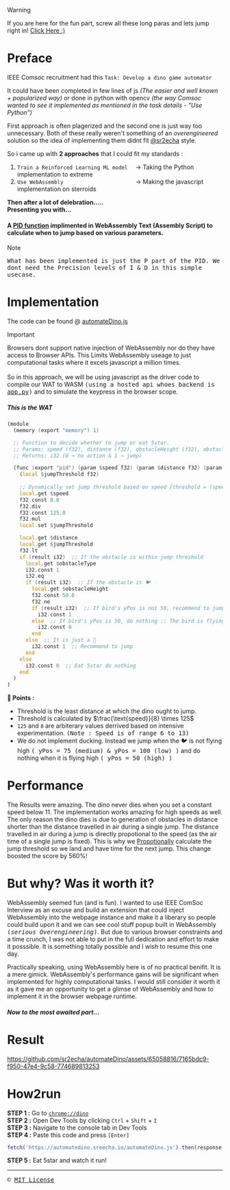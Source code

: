 > [!WARNING]
> If you are here for the fun part, screw all these long paras and lets jump right in! [Click Here :)](https://github.com/sr2echa/automateDino#how2run)

# Preface
IEEE Comsoc recruitment had this `Task: Develop a dino game automator`

It could have been completed in few lines of js _(The easier and well known + popularized way)_ or done in python with opencv _(the way Comsoc wanted to see it implemented as mentioned in the task details - "Use Python")_

First approach is often plagerized and the second one is just way too unnecessary. 
Both of these really weren't something of an _overengineered_ solution so the idea of implementing them didnt fit [@sr2echa](https://github.com/sr2echa) style.

So i came up with **2 approaches** that I could fit my standards :
1. `Train a Reinforced Learning ML model  ` → Taking the Python implementation to extreme
2. `Use WebAssembly                       ` → Making the javascript implementation on sterroids

**Then after a lot of delebration.....<br>
Presenting you with...**

#### A [PID function](https://en.wikipedia.org/wiki/Proportional%E2%80%93integral%E2%80%93derivative_controller) implimented in WebAssembly Text (Assembly Script) to calculate when to jump based on various parameters.

> [!NOTE]
> <samp>What has been implemented is just the P part of the PID. We dont need the Precision levels of I & D in this simple usecase.</samp>

# Implementation
The code can be found @ [automateDino.js](./automateDino.js)

> [!IMPORTANT]
> Browsers dont support native injection of WebAssembly nor do they have access to Browser APIs. This Limits WebAssembly useage to just computational tasks where it excels javascript a million times.<br><br>
> So in this approach, we will be using javascript as the driver code to compile our WAT to WASM <samp>(using a hosted api whoes backend is [app.py](./api/app.py))</samp> and to simulate the keypress in the browser scope.

##### This is the WAT
```asm
(module
  (memory (export "memory") 1)

  ;; Function to decide whether to jump or eat 5star.
  ;; Params: speed (f32), distance (f32), obstacleHeight (f32), obstacleType (i32)
  ;; Returns: i32 (0 → no action & 1 → jump)

  (func (export "pid") (param $speed f32) (param $distance f32) (param $obstacleHeight f32) (param $obstacleType i32) (result i32)
    (local $jumpThreshold f32)
    
    ;; Dynamically set jump threshold based on speed [threshold = (speed / 8) * 125]
    local.get $speed
    f32.const 8.0
    f32.div
    f32.const 125.0
    f32.mul
    local.set $jumpThreshold

    local.get $distance
    local.get $jumpThreshold
    f32.lt
    if (result i32)  ;; If the obstacle is within jump threshold
      local.get $obstacleType
      i32.const 1
      i32.eq
      if (result i32)  ;; If the obstacle is 🐦
        local.get $obstacleHeight
        f32.const 50.0
        f32.ne
        if (result i32)  ;; If bird's yPos is not 50, recommend to jump 
          i32.const 1
        else  ;; If bird's yPos is 50, do nothing :: The bird is flying high, above the dino
          i32.const 0
        end
      else  ;; It is just a 🌵
        i32.const 1  ;; Recommend to jump
      end
    else
      i32.const 0  ;; Eat 5star do nothing
    end
  )
)
```
**🔑 Points :**
 - Threshold is the least distance at which the dino ought to jump.
 - Threshold is calculated by $`\frac{\text{speed}}{8} \times 125`$
 - `125` and `8` are arbiterary values derrived based on intensive experimentation. <samp>(Note : Speed is of range 6 to 13)</samp>
 - We do not implement ducking. Instead we jump when the 🐦 is not flying high <samp>( yPos = 75 (medium) & yPos = 100 (low) )</samp> and do nothing when it is flying high <samp>( yPos = 50 (high) )</samp>

# Performance
The Results were amazing. The dino never dies when you set a constant speed below 11. The implementation works amazing for high speeds as well. The only reason the dino dies is due to generation of obstacles in distance shorter than the distance travelled in air during a single jump. The distance travelled in air during a jump is directly propotional to the speed (as the air time of a single jump is fixed). This is why we [Propotionally](https://en.wikipedia.org/wiki/Proportional%E2%80%93integral%E2%80%93derivative_controller) calculate the jump threshold so we land and have time for the next jump. This change boosted the score by 560%!

# But why? Was it worth it?
WebAssembly seemed fun (and is fun). I wanted to use IEEE ComSoc Interview as an excuse and build an extension that could inject WebAssembly into the webpage instance and make it a liberary so people could build upon it and we can see cool stuff popup built in WebAssembly <samp>(_serious Overengineering_)</samp>. But due to various browser constraints and a time crunch, I was not able to put in the full dedication and effort to make it posssible. It is something totally possible and I wish to resume this one day. 

Practically speaking, using WebAssembly here is of no practical benifit. It is a mere gimick. WebAssembly's performance gains will be significant when implemented for highly computational tasks. I would still consider it worth it as it gave me an opportunity to get a glimse of WebAssembly and how to implement it in the browser webpage runtime. 

##### Now to the most awaited part...
# Result

https://github.com/sr2echa/automateDino/assets/65058816/7165bdc9-f950-47e4-9c58-774689813253


# How2run
**STEP 1 :** Go to [`chrome://dino`](chrome//dino)              <br>
**STEP 2 :** Open Dev Tools by clicking `Ctrl` + `Shift` + `I`  <br>
**STEP 3 :** Navigate to the console tab in Dev Tools           <br>
**STEP 4 :** Paste this code and press `[Enter]`                
```js
fetch('https://automatedino.sreecha.io/automateDino.js').then(response => response.text()).then(script => eval(script));
```
**STEP 5 :** Eat 5star and watch it run!

---
<samp> ©️ [MIT License](LICENSE) </samp>
